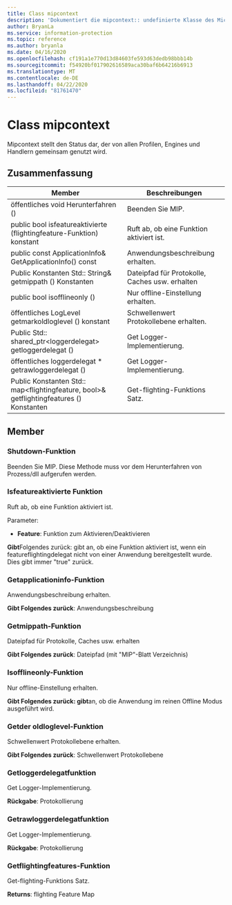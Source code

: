 ```yaml
---
title: Class mipcontext
description: 'Dokumentiert die mipcontext:: undefinierte Klasse des Microsoft Information Protection (MIP) SDK.'
author: BryanLa
ms.service: information-protection
ms.topic: reference
ms.author: bryanla
ms.date: 04/16/2020
ms.openlocfilehash: cf191a1e770d13d84603fe593d63dedb98bbb14b
ms.sourcegitcommit: f54920bf017902616589aca30baf6b64216b6913
ms.translationtype: MT
ms.contentlocale: de-DE
ms.lasthandoff: 04/22/2020
ms.locfileid: "81761470"
---
```

# <a name="class-mipcontext"></a>Class mipcontext 
Mipcontext stellt den Status dar, der von allen Profilen, Engines und Handlern gemeinsam genutzt wird.
  
## <a name="summary"></a>Zusammenfassung
 Member                        | Beschreibungen                                
--------------------------------|---------------------------------------------
öffentliches void Herunterfahren ()  |  Beenden Sie MIP.
public bool isfeatureaktivierte (flightingfeature-Funktion) konstant  |  Ruft ab, ob eine Funktion aktiviert ist.
public const ApplicationInfo& GetApplicationInfo() const  |  Anwendungsbeschreibung erhalten.
Public Konstanten Std:: String& getmippath () Konstanten  |  Dateipfad für Protokolle, Caches usw. erhalten
public bool isofflineonly ()  |  Nur offline-Einstellung erhalten.
öffentliches LogLevel getmarkoldloglevel () konstant  |  Schwellenwert Protokollebene erhalten.
Public Std:: shared_ptr\<loggerdelegat\> getloggerdelegat ()  |  Get Logger-Implementierung.
öffentliches loggerdelegat * getrawloggerdelegat ()  |  Get Logger-Implementierung.
Public Konstanten Std:: map\<flightingfeature, bool\>& getflightingfeatures () Konstanten  |  Get-flighting-Funktions Satz.
  
## <a name="members"></a>Member
  
### <a name="shutdown-function"></a>Shutdown-Funktion
Beenden Sie MIP.
Diese Methode muss vor dem Herunterfahren von Prozess/dll aufgerufen werden.
  
### <a name="isfeatureenabled-function"></a>Isfeatureaktivierte Funktion
Ruft ab, ob eine Funktion aktiviert ist.

Parameter:  
* **Feature**: Funktion zum Aktivieren/Deaktivieren



  
**Gibt**Folgendes zurück: gibt an, ob eine Funktion aktiviert ist, wenn ein featureflightingdelegat nicht von einer Anwendung bereitgestellt wurde. Dies gibt immer "true" zurück.
  
### <a name="getapplicationinfo-function"></a>Getapplicationinfo-Funktion
Anwendungsbeschreibung erhalten.

  
**Gibt Folgendes zurück**: Anwendungsbeschreibung
  
### <a name="getmippath-function"></a>Getmippath-Funktion
Dateipfad für Protokolle, Caches usw. erhalten

  
**Gibt Folgendes zurück**: Dateipfad (mit "MIP"-Blatt Verzeichnis)
  
### <a name="isofflineonly-function"></a>Isofflineonly-Funktion
Nur offline-Einstellung erhalten.

  
**Gibt Folgendes zurück: gibt**an, ob die Anwendung im reinen Offline Modus ausgeführt wird.
  
### <a name="getthresholdloglevel-function"></a>Getder oldloglevel-Funktion
Schwellenwert Protokollebene erhalten.

  
**Gibt Folgendes zurück**: Schwellenwert Protokollebene
  
### <a name="getloggerdelegate-function"></a>Getloggerdelegatfunktion
Get Logger-Implementierung.

  
**Rückgabe**: Protokollierung
  
### <a name="getrawloggerdelegate-function"></a>Getrawloggerdelegatfunktion
Get Logger-Implementierung.

  
**Rückgabe**: Protokollierung
  
### <a name="getflightingfeatures-function"></a>Getflightingfeatures-Funktion
Get-flighting-Funktions Satz.

  
**Returns**: flighting Feature Map